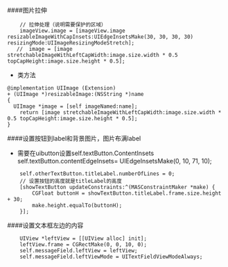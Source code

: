####图片拉伸
```objc
    // 拉伸处理（说明需要保护的区域）
    imageView.image = [imageView.image  resizableImageWithCapInsets:UIEdgeInsetsMake(30, 30, 30, 30) resizingMode:UIImageResizingModeStretch];
   //  image = [image stretchableImageWithLeftCapWidth:image.size.width * 0.5 topCapHeight:image.size.height * 0.5];
```
- 类方法

```objc
@implementation UIImage (Extension)
+ (UIImage *)resizableImage:(NSString *)name
{
  UIImage *image = [self imageNamed:name];
    return [image stretchableImageWithLeftCapWidth:image.size.width * 0.5 topCapHeight:image.size.height * 0.5];
}
```
####设置按钮到label和背景图片，图片布满label
- 需要在uibutton设置self.textButton.ContentInsets
 self.textButton.contentEdgeInsets= UIEdgeInsetsMake(0, 10, 71, 10);
```objc
    self.otherTextButton.titleLabel.numberOfLines = 0;
    // 设置按钮的高度就是titleLabel的高度
    [showTextButton updateConstraints:^(MASConstraintMaker *make) {
        CGFloat buttonH = showTextButton.titleLabel.frame.size.height + 30;
        make.height.equalTo(buttonH);
    }];
```

####设置文本框左边的内容
```objc
    UIView *leftView = [[UIView alloc] init];
    leftView.frame = CGRectMake(0, 0, 10, 0);
    self.messageField.leftView = leftView;
    self.messageField.leftViewMode = UITextFieldViewModeAlways;
```

